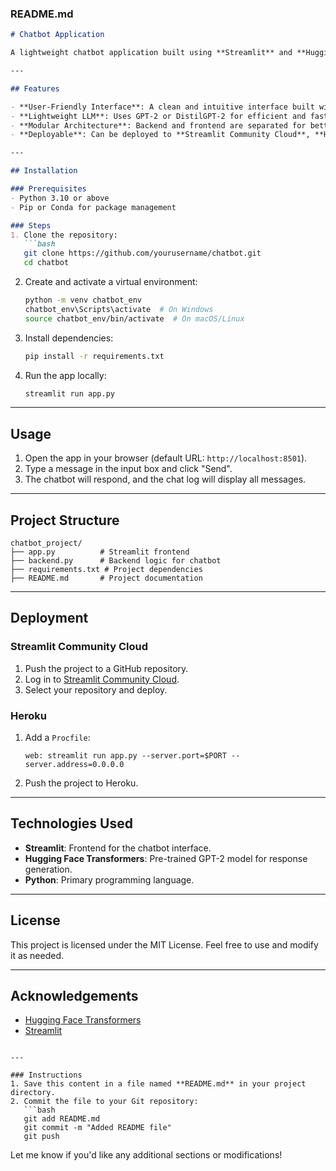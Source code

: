 
### **README.md**

```markdown
# Chatbot Application

A lightweight chatbot application built using **Streamlit** and **Hugging Face Transformers**. This project integrates a pre-trained GPT-2 model to generate responses to user input, providing a simple and intuitive conversational interface.

---

## Features

- **User-Friendly Interface**: A clean and intuitive interface built with Streamlit.
- **Lightweight LLM**: Uses GPT-2 or DistilGPT-2 for efficient and fast response generation.
- **Modular Architecture**: Backend and frontend are separated for better code organization and scalability.
- **Deployable**: Can be deployed to **Streamlit Community Cloud**, **Heroku**, or other platforms.

---

## Installation

### Prerequisites
- Python 3.10 or above
- Pip or Conda for package management

### Steps
1. Clone the repository:
   ```bash
   git clone https://github.com/yourusername/chatbot.git
   cd chatbot
   ```

2. Create and activate a virtual environment:
   ```bash
   python -m venv chatbot_env
   chatbot_env\Scripts\activate  # On Windows
   source chatbot_env/bin/activate  # On macOS/Linux
   ```

3. Install dependencies:
   ```bash
   pip install -r requirements.txt
   ```

4. Run the app locally:
   ```bash
   streamlit run app.py
   ```

---

## Usage

1. Open the app in your browser (default URL: `http://localhost:8501`).
2. Type a message in the input box and click "Send".
3. The chatbot will respond, and the chat log will display all messages.

---

## Project Structure

```
chatbot_project/
├── app.py          # Streamlit frontend
├── backend.py      # Backend logic for chatbot
├── requirements.txt # Project dependencies
├── README.md       # Project documentation
```

---

## Deployment

### Streamlit Community Cloud
1. Push the project to a GitHub repository.
2. Log in to [Streamlit Community Cloud](https://streamlit.io/cloud).
3. Select your repository and deploy.

### Heroku
1. Add a `Procfile`:
   ```
   web: streamlit run app.py --server.port=$PORT --server.address=0.0.0.0
   ```
2. Push the project to Heroku.

---

## Technologies Used

- **Streamlit**: Frontend for the chatbot interface.
- **Hugging Face Transformers**: Pre-trained GPT-2 model for response generation.
- **Python**: Primary programming language.

---

## License

This project is licensed under the MIT License. Feel free to use and modify it as needed.

---

## Acknowledgements

- [Hugging Face Transformers](https://huggingface.co/docs/transformers)
- [Streamlit](https://streamlit.io/)
```

---

### Instructions
1. Save this content in a file named **README.md** in your project directory.
2. Commit the file to your Git repository:
   ```bash
   git add README.md
   git commit -m "Added README file"
   git push
   ```

Let me know if you'd like any additional sections or modifications!
